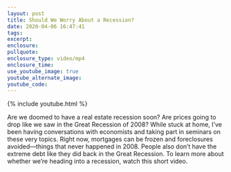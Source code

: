 ```yaml
---
layout: post
title: Should We Worry About a Recession?
date: 2020-04-06 16:47:41
tags:
excerpt:
enclosure:
pullquote:
enclosure_type: video/mp4
enclosure_time:
use_youtube_image: true
youtube_alternate_image:
youtube_code:
---
```


{% include youtube.html %}

Are we doomed to have a real estate recession soon? Are prices going to drop like we saw in the Great Recession of 2008? While stuck at home, I’ve been having conversations with economists and taking part in seminars on these very topics. Right now, mortgages can be frozen and foreclosures avoided—things that never happened in 2008. People also don’t have the extreme debt like they did back in the Great Recession. To learn more about whether we’re heading into a recession, watch this short video.